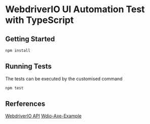 # WebdriverIO UI Automation Test with TypeScript


## Getting Started

```sh
npm install
```

## Running Tests

The tests can be executed by the customised command 

```sh
npm test
```

## Rerferences

[WebdriverIO API](http://webdriver.io/api/)
[Wdio-Axe-Example](https://github.com/klamping/wdio-axe-example)
